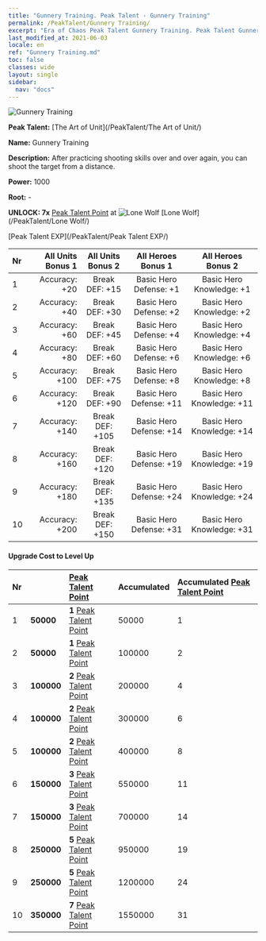 ```yaml
---
title: "Gunnery Training. Peak Talent - Gunnery Training"
permalink: /PeakTalent/Gunnery Training/
excerpt: "Era of Chaos Peak Talent Gunnery Training. Peak Talent Gunnery Training. Gunnery Training"
last_modified_at: 2021-06-03
locale: en
ref: "Gunnery Training.md"
toc: false
classes: wide
layout: single
sidebar:
  nav: "docs"
---
```


  ![Gunnery Training](/images/pt/talent_2008.png)

  **Peak Talent:** [The Art of Unit](/PeakTalent/The Art of Unit/)

  **Name:** Gunnery Training

  **Description:** After practicing shooting skills over and over again, you can shoot the target from a distance.

  **Power:** 1000

  **Root:** -

  **UNLOCK: 7x** [Peak Talent Point](/Items/con_934/) at ![Lone Wolf](/images/pt/talent_2001.png) [Lone Wolf](/PeakTalent/Lone Wolf/)

  [Peak Talent EXP](/PeakTalent/Peak Talent EXP/)

  | Nr | All Units Bonus 1 | All Units Bonus 2 | All Heroes Bonus 1 | All Heroes Bonus 2 |
  |:---|--------------:|:-------------:|:-------------:|:-------------:|
  | 1 | Accuracy: +20 | Break DEF: +15 | Basic Hero Defense: +1 | Basic Hero Knowledge: +1 |
  | 2 | Accuracy: +40 | Break DEF: +30 | Basic Hero Defense: +2 | Basic Hero Knowledge: +2 |
  | 3 | Accuracy: +60 | Break DEF: +45 | Basic Hero Defense: +4 | Basic Hero Knowledge: +4 |
  | 4 | Accuracy: +80 | Break DEF: +60 | Basic Hero Defense: +6 | Basic Hero Knowledge: +6 |
  | 5 | Accuracy: +100 | Break DEF: +75 | Basic Hero Defense: +8 | Basic Hero Knowledge: +8 |
  | 6 | Accuracy: +120 | Break DEF: +90 | Basic Hero Defense: +11 | Basic Hero Knowledge: +11 |
  | 7 | Accuracy: +140 | Break DEF: +105 | Basic Hero Defense: +14 | Basic Hero Knowledge: +14 |
  | 8 | Accuracy: +160 | Break DEF: +120 | Basic Hero Defense: +19 | Basic Hero Knowledge: +19 |
  | 9 | Accuracy: +180 | Break DEF: +135 | Basic Hero Defense: +24 | Basic Hero Knowledge: +24 |
  | 10 | Accuracy: +200 | Break DEF: +150 | Basic Hero Defense: +31 | Basic Hero Knowledge: +31 |


#### Upgrade Cost to Level Up

  | Nr | <i class="fas fa-coins"/> | [Peak Talent Point](/Items/con_934/) | Accumulated <i class="fas fa-coins"/> | Accumulated [Peak Talent Point](/Items/con_934/) |
  |:---|:--------------|:-------------|:-------------|:-------------|
  | 1 | **50000** | **1** [Peak Talent Point](/Items/con_934/) | 50000 | 1 |
  | 2 | **50000** | **1** [Peak Talent Point](/Items/con_934/) | 100000 | 2 |
  | 3 | **100000** | **2** [Peak Talent Point](/Items/con_934/) | 200000 | 4 |
  | 4 | **100000** | **2** [Peak Talent Point](/Items/con_934/) | 300000 | 6 |
  | 5 | **100000** | **2** [Peak Talent Point](/Items/con_934/) | 400000 | 8 |
  | 6 | **150000** | **3** [Peak Talent Point](/Items/con_934/) | 550000 | 11 |
  | 7 | **150000** | **3** [Peak Talent Point](/Items/con_934/) | 700000 | 14 |
  | 8 | **250000** | **5** [Peak Talent Point](/Items/con_934/) | 950000 | 19 |
  | 9 | **250000** | **5** [Peak Talent Point](/Items/con_934/) | 1200000 | 24 |
  | 10 | **350000** | **7** [Peak Talent Point](/Items/con_934/) | 1550000 | 31 |
